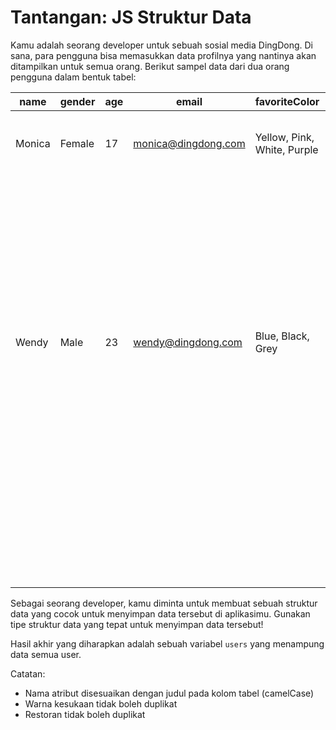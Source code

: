 # Tantangan: JS Struktur Data

Kamu adalah seorang developer untuk sebuah sosial media DingDong. Di sana, para pengguna bisa memasukkan data profilnya yang nantinya akan ditampilkan untuk semua orang. Berikut sampel data dari dua orang pengguna dalam bentuk tabel:

| name   | gender | age | email               | favoriteColor               | isHavePet | education                                    | favoriteRestaurant                                                             |
| ------ | ------ | --- | ------------------- | --------------------------- | --------- | -------------------------------------------- | ------------------------------------------------------------------------------ |
| Monica | Female | 17  | monica@dingdong.com | Yellow, Pink, White, Purple | Yes       | name: SD 01, city: Jakarta, graduate: 2016   | Bento, Sushi, Pancake, Eggy, Tempura, Bento, Eggy, Padang, Tteok, Sushi, Sushi |
|        |        |     |                     |                             |           | name: SMP 02, city: Jakarta, graduate: 2019  |                                                                                |
|        |        |     |                     |                             |           | name: SMA 03, city: Tangerang                |                                                                                |
| Wendy  | Male   | 23  | wendy@dingdong.com  | Blue, Black, Grey           | No        | name: SD 02, city: Jakarta, graduate: 2010   | Tempura, Bento, Sushi, Pancake, Padang, Katsu, Geprek, Pancake, Eggy           |
|        |        |     |                     |                             |           | name: SMP 03, city: Bogor, graduate: 2013    |                                                                                |
|        |        |     |                     |                             |           | name: SMA 01, city: Surabaya, graduate: 2016 |                                                                                |
|        |        |     |                     |                             |           | name: Universitas Maju, city: Tangerang      |                                                                                |

Sebagai seorang developer, kamu diminta untuk membuat sebuah struktur data yang cocok untuk menyimpan data tersebut di aplikasimu. Gunakan tipe struktur data yang tepat untuk menyimpan data tersebut!

Hasil akhir yang diharapkan adalah sebuah variabel `users` yang menampung data semua user.

Catatan:

- Nama atribut disesuaikan dengan judul pada kolom tabel (camelCase)
- Warna kesukaan tidak boleh duplikat
- Restoran tidak boleh duplikat
